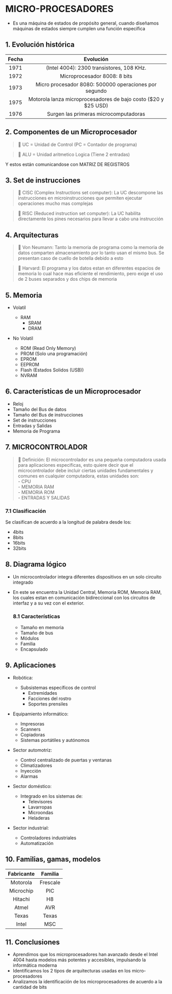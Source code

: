 # MICRO-PROCESADORES

- Es una máquina de estados de propósito general, cuando diseñamos máquinas de estados siempre cumplen una función específica

## 1. Evolución histórica

| Fecha |                           Evolución                            |
|:-----:|:--------------------------------------------------------------:|
|  1971 | (Intel 4004): 2300 transistores, 108 KHz.                      |
|  1972 | Microprocesador 8008: 8 bits                                   |
|  1973 | Micro procesador 8080: 500000 operaciones por segundo          |
|  1975 | Motorola lanza microprocesadores de bajo costo ($20 y $25 USD) |
|  1976 | Surgen las primeras microcomputadoras                          |

## 2. Componentes de un Microprocesador

>  🔑 UC = Unidad de Control (PC = Contador de programa)

>  🔑 ALU = Unidad aritmetico Logica (Tiene 2 entradas)

Y estos están comunicandose con MATRIZ DE REGISTROS

## 3. Set de instrucciones

>  🔑 CISC (Complex Instructions set computer): La UC descompone las instrucciones en microinstrucciones que permiten ejecutar operaciones mucho mas complejas

>  🔑 RISC (Reduced instruction set computer): La UC habilita directamente los pines necesarios para llevar a cabo una instrucción

## 4. Arquitecturas

>  🔑 Von Neumann: Tanto la memoria de programa como la memoria de datos comparten almacenamiento por lo tanto usan el mismo bus. Se presentan caso de cuello de botella debido a esto

>  🔑 Harvard: El programa y los datos estan en diferentes espacios de memoria lo cual hace mas eficiente el rendimiento, pero exige el uso de 2 buses separados y dos chips de memoria

## 5. Memoria 

- Volatil
  - RAM
    - SRAM
    - DRAM
      
- No Volatil
  - ROM (Read Only Memory)
  - PROM (Solo una programación)
  - EPROM
  - EEPROM
  - Flash (Estados Solidos (USB))
  - NVRAM

## 6. Características de un Microprocesador

- Reloj
- Tamaño del Bus de datos
- Tamaño del Bus de instrucciones
- Set de instrucciones
- Entradas y Salidas
- Memoria de Programa

## 7. MICROCONTROLADOR

>  🔑 Definición: El microcontrolador es una pequeña computadora usada para aplicaciones especificas, esto quiere decir que el microcontrolador 
debe incluir ciertas unidades fundamentales y comunes en cualquier computadora, estas unidades son:<br/> - CPU<br/> - MEMORIA RAM<br/> - MEMORIA ROM<br/> - ENTRADAS Y SALIDAS<br/>

  ### 7.1 Clasificación
  
  Se clasifican de acuerdo a la longitud de palabra desde los: 
  
  - 4bits
  - 8bits
  - 16bits
  - 32bits

## 8. Diagrama lógico 

- Un microcontrolador integra diferentes dispositivos en un solo circuito integrado
- En este se encuentra la Unidad Central, Memoria ROM, Memoria RAM, los cuales estan en comunicación bidireccional con los circuitos de interfaz y a su vez con el exterior.

  ### 8.1 Características

  - Tamaño en memoria
  - Tamaño de bus
  - Módulos
  - Familia
  - Encapsulado

## 9. Aplicaciones

  - Robótica:
    - Subsistemas específicos de control
      - Extremidades
      - Facciones del rostro
      - Soportes prensiles

  - Equipamiento informático:
    - Impresoras
    - Scanners
    - Copiadoras
    - Sistemas portátiles y autónomos
      
  - Sector automotriz:
    - Control centralizado de puertas y ventanas
    - Climatizadores
    - Inyección
    - Alarmas
      
  - Sector doméstico:
    - Integrado en los sistemas de:
      - Televisores
      - Lavarropas
      - Microondas
      - Heladeras
        
  - Sector industrial:
    - Controladores industriales
    - Automatización

## 10. Familias, gamas, modelos 

| Fabricante |  Familia |
|:----------:|:--------:|
|  Motorola  | Frescale |
|  Microchip |    PIC   |
|   Hitachi  |    H8    |
|    Atmel   |    AVR   |
|    Texas   |   Texas  |
|    Intel   |    MSC   |

## 11. Conclusiones

- Aprendimos que los microprocesadores han avanzado desde el Intel 4004 hasta modelos más potentes y accesibles, impulsando la informática moderna
- Identificamos los 2 tipos de arquitecturas usadas en los micro-procesadores
- Analizamos la identificación de los microprocesadores de acuerdo a la cantidad de bits




      

